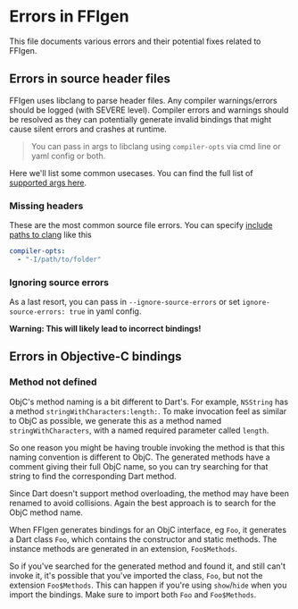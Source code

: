 # Errors in FFIgen

This file documents various errors and their potential fixes related to FFIgen.

## Errors in source header files

FFIgen uses libclang to parse header files. Any compiler warnings/errors should be logged (with SEVERE level).
Compiler errors and warnings should be resolved as they can potentially generate invalid bindings that might cause silent errors and crashes at runtime.

> You can pass in args to libclang using  `compiler-opts` via cmd line or yaml config or both.

Here we'll list some common usecases. You can find the full list of [supported args here](https://clang.llvm.org/docs/ClangCommandLineReference.html#id5).

### Missing headers

These are the most common source file errors. You can specify [include paths to clang](https://clang.llvm.org/docs/ClangCommandLineReference.html#id6) like this 
```yaml
compiler-opts:
  - "-I/path/to/folder"
```

### Ignoring source errors

As a last resort, you can pass in `--ignore-source-errors` or set `ignore-source-errors: true` in yaml config.

**Warning: This will likely lead to incorrect bindings!**

## Errors in Objective-C bindings

### Method not defined

ObjC's method naming is a bit different to Dart's. For example, `NSString` has
a method `stringWithCharacters:length:`. To make invocation feel as similar to
ObjC as possible, we generate this as a method named `stringWithCharacters`,
with a named required parameter called `length`.

So one reason you might be having trouble invoking the method is that this
naming convention is different to ObjC. The generated methods have a comment
giving their full ObjC name, so you can try searching for that string to find
the corresponding Dart method.

Since Dart doesn't support method overloading, the method may have been renamed
to avoid collisions. Again the best approach is to search for the ObjC method
name.

When FFIgen generates bindings for an ObjC interface, eg `Foo`, it generates a
Dart class `Foo`, which contains the constructor and static methods. The
instance methods are generated in an extension, `Foo$Methods`.

So if you've searched for the generated method and found it, and still can't
invoke it, it's possible that you've imported the class, `Foo`, but not the
extension `Foo$Methods`. This can happen if you're using `show`/`hide` when you
import the bindings. Make sure to import both `Foo` and `Foo$Methods`.
